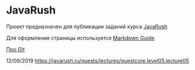# JavaRush
Проект предназначен для публикации заданий курса [JavaRush](https://javarush.ru/quests#terms)

Для оформления страницы используется [Markdown Guide](https://guides.github.com/features/mastering-markdown/)

[Про Git](https://git-scm.com/book/ru/v1)

12/09/2019
https://javarush.ru/quests/lectures/questcore.level05.lecture05
